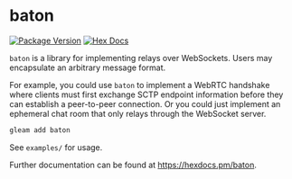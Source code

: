 # baton

[![Package Version](https://img.shields.io/hexpm/v/baton)](https://hex.pm/packages/baton)
[![Hex Docs](https://img.shields.io/badge/hex-docs-ffaff3)](https://hexdocs.pm/baton/)

`baton` is a library for implementing relays over WebSockets. Users may
encapsulate an arbitrary message format.

For example, you could use `baton` to implement a WebRTC handshake where clients
must first exchange SCTP endpoint information before they can establish a
peer-to-peer connection. Or you could just implement an ephemeral chat room that
only relays through the WebSocket server.

```sh
gleam add baton
```

See `examples/` for usage.

Further documentation can be found at <https://hexdocs.pm/baton>.
